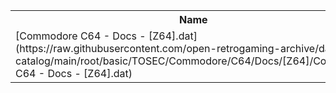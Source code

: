 <table>
<tr><th>Name</th><th>Size</th></tr>
<tr><td>
[Commodore C64 - Docs - [Z64].dat](https://raw.githubusercontent.com/open-retrogaming-archive/dat-catalog/main/root/basic/TOSEC/Commodore/C64/Docs/[Z64]/Commodore C64 - Docs - [Z64].dat)
</td><td>5253</td></tr>
</table>
